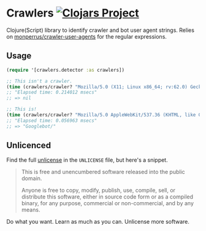 # Crawlers [![Clojars Project](https://img.shields.io/clojars/v/olical/crawlers.svg)](https://clojars.org/olical/crawlers)

Clojure(Script) library to identify crawler and bot user agent strings. Relies on [monperrus/crawler-user-agents][crawler-list-repo] for the regular expressions.

## Usage

```clojure
(require '[crawlers.detector :as crawlers])

;; This isn't a crawler.
(time (crawlers/crawler? "Mozilla/5.0 (X11; Linux x86_64; rv:62.0) Gecko/20100101 Firefox/62.0"))
;; "Elapsed time: 0.214012 msecs"
;; => nil

;; This is!
(time (crawlers/crawler? "Mozilla/5.0 AppleWebKit/537.36 (KHTML, like Gecko; compatible; Googlebot/2.1; +http://www.google.com/bot.html) Safari/537.36"))
;; "Elapsed time: 0.056963 msecs"
;; => "Googlebot/"
```

## Unlicenced

Find the full [unlicense][] in the `UNLICENSE` file, but here's a snippet.

>This is free and unencumbered software released into the public domain.
>
>Anyone is free to copy, modify, publish, use, compile, sell, or distribute this software, either in source code form or as a compiled binary, for any purpose, commercial or non-commercial, and by any means.

Do what you want. Learn as much as you can. Unlicense more software.

[unlicense]: http://unlicense.org/
[crawler-list-repo]: https://github.com/monperrus/crawler-user-agents
